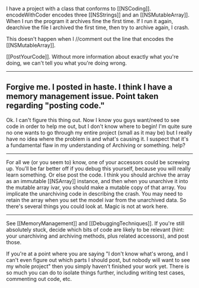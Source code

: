 

I have a project with a class that conforms to [[NSCoding]].  encodeWithCoder encodes three [[NSStrings]] and an [[NSMutableArray]].
When I run the program it archives fine the first time.  If I run it again, dearchive the file I archived the first time, then try to archive again, I crash.

This doesn't happen when I //comment out the line that encodes the [[NSMutableArray]].

[[PostYourCode]]. Without more information about exactly what you're doing, we can't tell you what you're doing wrong.

----
Forgive me.  I posted in haste.  I think I have a memory management issue.  Point taken regarding "posting code."
----
Ok.  I can't figure this thing out.
Now I know you guys want/need to see code in order to help me out, but I don't know where to begin!  I'm quite sure no one wants to go through my entire project (small as it may be) but I really have no idea where the problem is and what's causing it.
I suspect that it's a fundamental flaw in my understanding of Archiving or something.
help?

----

For all we (or you seem to) know, one of your accessors could be screwing up. You'll be far better off if you debug this yourself, because you will really learn something. Or else post the code. I think you should archive the array as an immutable [[NSArray]] instance, and then when you unarchive it into the mutable array ivar, you should make a mutable copy of that array. You implicate the unarchiving code in describing the crash. You may need to retain the array when you set the model ivar from the unarchived data. So there's several things you could look at. Magic is not at work here.

----

See [[MemoryManagement]] and [[DebuggingTechniques]]. If you're still absolutely stuck, decide which bits of code are likely to be relevant (hint: your unarchiving and archiving methods, plus related accessors), and post those.

If you're at a point where you are saying "I don't know what's wrong, and I can't even figure out which parts I should post, but nobody will want to see my whole project" then you simply haven't finished your work yet. There is so much you can do to isolate things further, including writing test cases, commenting out code, etc.